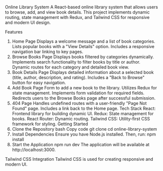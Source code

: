 Online Library System
A React-based online library system that allows users to browse, add, and view book details. This project implements dynamic routing, state management with Redux,
and Tailwind CSS for responsive and modern UI design.

 Features
1. Home Page
Displays a welcome message and a list of book categories.
Lists popular books with a "View Details" option.
Includes a responsive navigation bar linking to key pages.
2. Browse Books Page
Displays books filtered by categories dynamically.
Implements search functionality to filter books by title or author.
Dynamic routes for each category and detailed book view.
3. Book Details Page
Displays detailed information about a selected book (title, author, description, and rating).
Includes a "Back to Browse" button for easy navigation.
4. Add Book Page
Form to add a new book to the library.
Utilizes Redux for state management.
Implements form validation for required fields.
Redirects users to the Browse Books page after successful submission.
5. 404 Page
Handles undefined routes with a user-friendly "Page Not Found" page.
Includes a link back to the Home page.
 Tech Stack
React: Frontend library for building dynamic UI.
Redux: State management for books.
React Router: Dynamic routing.
Tailwind CSS: Utility-first CSS framework for styling.
 Getting Started
1. Clone the Repository
bash
Copy code
git clone 
cd online-library-system
2. Install Dependencies
Ensure you have Node.js installed. Then, run:
npm install
3. Start the Application
npm run dev
The application will be available at http://localhost:3000.

 Tailwind CSS Integration
Tailwind CSS is used for creating responsive and modern UI.
